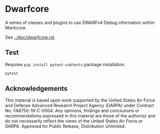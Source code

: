 # Dwarfcore

A series of classes and plugins to use DWARFv4 Debug information within Manticore.

See [../doc/dwarfcore.rst](../doc/dwarfcore.rst).

## Test

Requires `pip install pytest-subtests` package installation.

```bash
pytest
```

## Acknowledgements

This material is based upon work supported by the United States Air Force and
Defense Advanced Research Project Agency (DARPA) under
Contract No. FA8750-19-C-0004. Any opinions, findings and conclusions or
recommendations expressed in this material are those of the author(s) and do
not necessarily reflect the views of the United States Air Force or DARPA.
Approved for Public Release, Distribution Unlimited.
